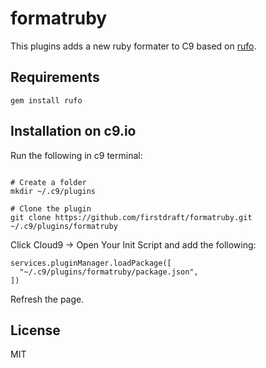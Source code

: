 formatruby
===================

This plugins adds a new ruby formater to C9 based on [rufo](https://github.com/ruby-formatter/rufo).

Requirements
------------

```
gem install rufo
```


Installation on c9.io
---------------------

Run the following in c9 terminal:

```

# Create a folder
mkdir ~/.c9/plugins

# Clone the plugin
git clone https://github.com/firstdraft/formatruby.git ~/.c9/plugins/formatruby
```

Click Cloud9 -> Open Your Init Script and add the following:

```
services.pluginManager.loadPackage([
  "~/.c9/plugins/formatruby/package.json",
])
```

Refresh the page.

License
-------

MIT
